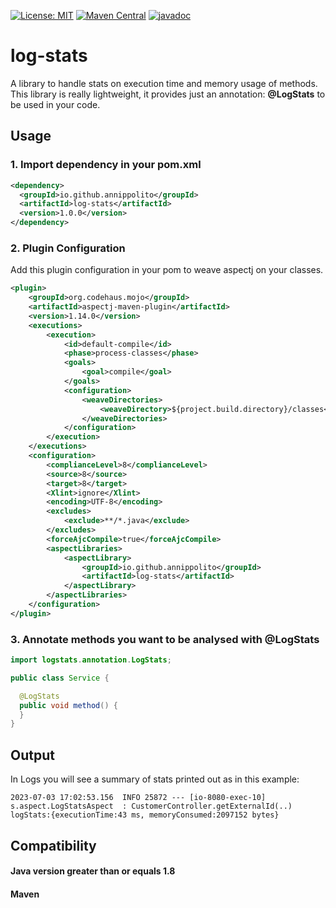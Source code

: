 [![License: MIT](https://img.shields.io/badge/License-MIT-yellow.svg)](https://github.com/annippolito/log-stats/blob/main/LICENSE)
[![Maven Central](https://maven-badges.herokuapp.com/maven-central/io.github.annippolito/log-stats/badge.svg)](https://central.sonatype.com/artifact/io.github.annippolito/log-stats/1.0.0)
[![javadoc](https://javadoc.io/badge2/io.github.annippolito/log-stats/javadoc.svg)](https://javadoc.io/doc/io.github.annippolito/log-stats)

# log-stats
A library to handle stats on execution time and memory usage of methods.
This library is really lightweight, it provides just an annotation: **@LogStats** to be used in your code.

## Usage

### 1. Import dependency in your pom.xml

```xml
<dependency>
  <groupId>io.github.annippolito</groupId>
  <artifactId>log-stats</artifactId>
  <version>1.0.0</version>
</dependency>
```
### 2. Plugin Configuration
Add this plugin configuration in your pom to weave aspectj on your classes.
```xml
<plugin>
    <groupId>org.codehaus.mojo</groupId>
    <artifactId>aspectj-maven-plugin</artifactId>
    <version>1.14.0</version>
    <executions>
        <execution>
            <id>default-compile</id>
            <phase>process-classes</phase>
            <goals>
                <goal>compile</goal>
            </goals>
            <configuration>
                <weaveDirectories>
                    <weaveDirectory>${project.build.directory}/classes</weaveDirectory>
                </weaveDirectories>
            </configuration>
        </execution>
    </executions>
    <configuration>
        <complianceLevel>8</complianceLevel>
        <source>8</source>
        <target>8</target>
        <Xlint>ignore</Xlint>
        <encoding>UTF-8</encoding>
        <excludes>
            <exclude>**/*.java</exclude>
        </excludes>
        <forceAjcCompile>true</forceAjcCompile>
        <aspectLibraries>
            <aspectLibrary>
                <groupId>io.github.annippolito</groupId>
                <artifactId>log-stats</artifactId>
            </aspectLibrary>
        </aspectLibraries>
    </configuration>
</plugin>
```

### 3. Annotate methods you want to be analysed with @LogStats

```Java
import logstats.annotation.LogStats;

public class Service {

  @LogStats
  public void method() {
  }
}
```

## Output
In Logs you will see a summary of stats printed out as in this example:

```
2023-07-03 17:02:53.156  INFO 25872 --- [io-8080-exec-10] s.aspect.LogStatsAspect  : CustomerController.getExternalId(..) logStats:{executionTime:43 ms, memoryConsumed:2097152 bytes}
```

## Compatibility
#### Java version greater than or equals  1.8
#### Maven
